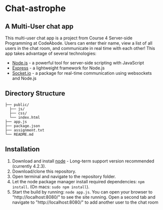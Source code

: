 # Chat-astrophe

## A Multi-User chat app

This multi-user chat app is a project from Course 4 Server-side Programming at CodeAbode. Users can enter their name, view a list of all users in the chat room, and communicate in real time with each other! This app takes advantage of several technologies:

- [Node.js](https://nodejs.org/en/) - a powerful tool for server-side scripting with JavaScript
- [Express](http://expressjs.com/) - a lightweight framework for Node.js
- [Socket.io](http://socket.io/) - a package for real-time communication using websockets and Node.js

## Directory Structure

```
├── public/
  ├── js/
  ├── css/
  └── index.html
├── app.js
├── package.json
├── assignment.txt
└── README.md
```

## Installation

1. Download and install [node](https://nodejs.org/en/) - Long-term support version recommended (currently 4.2.3).
2. Download/clone this repository.
3. Open terminal and navigate to the repository folder.
4. Let the node package manager install required dependencies: `npm install`. (On macs: `sudo npm install`).
5. Start the build by running: `node app.js`. You can open your browser to "http://localhost:8080/" to see the site running. Open a second tab and navigate to "http://localhost:8080/" to add another user to the chat room
